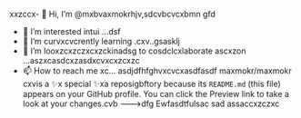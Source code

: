 xxzccx- 👋 Hi, I’m @mxbvaxmokrhjv,sdcvbcvcxbmn gfd
- 👀 I’m interested intui ...dsf
- 🌱 I’m curvxcvcrently learning .cxv..gsasklj
- 💞️ I’m looxzcxzczxcxzckinadsg to cosdclcxlaborate ascxzon ...aszxcasdcxzasdxcvxcxzcxzc
- 📫 How to reach me xc...
asdjdfhfghvxcvcxasdfasdf
maxmokr/maxmokr cxvis a ✨x special ✨xa reposigbftory because its `README.md` (this file) appears on your GitHub profile.
You can click the Preview link to take a look at your changes.cvb
--->dfg
Ewfasdtfulsac
sad
assaccxzczxc
